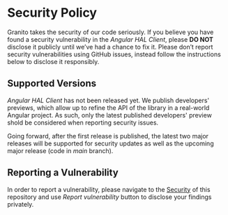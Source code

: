 # Security Policy

Granito takes the security of our code seriously. If you believe you have found
a security vulnerability in the _Angular HAL Client_, please **DO NOT** disclose
it publicly until we’ve had a chance to fix it. Please don’t report security
vulnerabilities using GitHub issues, instead follow the instructions below
to disclose it responsibly.

## Supported Versions

_Angular HAL Client_ has not been released yet. We publish developers' previews,
which allow up to refine the API of the library in a real-world Angular project.
As such, only the latest published developers' preview shold be considered when
reporting security issues.

Going forward, after the first release is published, the latest two major releases
will be supported for security updates as well as the upcoming major release
(code in _main_ branch).

## Reporting a Vulnerability

In order to report a vulnerability, please navigate to the
[Security](https://github.com/granito-source/ngx-hal-client/security) of this
repository and use _Report vulnerability_ button to disclose your findings
privately.
